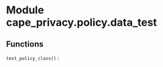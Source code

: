 Module cape_privacy.policy.data_test
====================================

Functions
---------

    
`test_policy_class()`
: